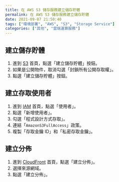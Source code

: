```yaml
---
title: 在 AWS S3 儲存服務建立儲存貯體
permalink: 在 AWS S3 儲存服務建立儲存貯體
date: 2021-09-07 21:50:40
tags: ["環境部署", "AWS", "S3", "Storage Service"]
categories: ["其他", "雲端運算服務"]
---
```


## 建立儲存貯體

1. 進到 [S3](https://s3.console.aws.amazon.com/s3) 首頁，點選「建立儲存貯體」按鈕。
2. 如果是公開物件，取消勾選「封鎖所有公開存取權」。
3. 點選「建立儲存貯體」按鈕。

## 建立存取使用者

1. 進到 [IAM](https://console.aws.amazon.com/iamv2/home) 首頁，點選「使用者」。
2. 點選「新增使用者」。
3. 勾選「程式設計方式存取」。
4. 連結「`AmazonS3FullAccess`」政策。
5. 複製「存取金鑰 ID」和「私密存取金鑰」。

## 建立分佈

1. 進到 [CloudFront](https://console.aws.amazon.com/cloudfront/v3/home) 首頁，點選「建立分佈」。
2. 選擇來源網域。
3. 點選「建立分佈」。
